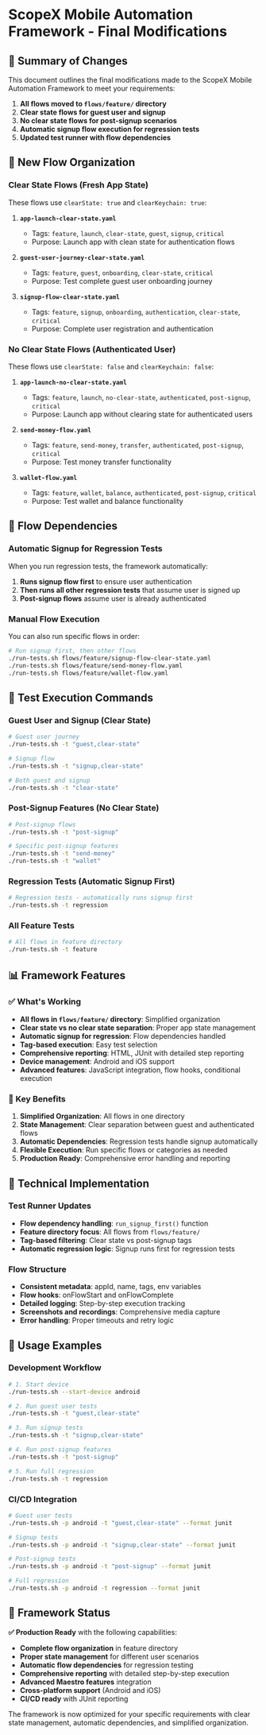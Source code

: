 # ScopeX Mobile Automation Framework - Final Modifications

## 🎯 Summary of Changes

This document outlines the final modifications made to the ScopeX Mobile Automation Framework to meet your requirements:

1. **All flows moved to `flows/feature/` directory**
2. **Clear state flows for guest user and signup**
3. **No clear state flows for post-signup scenarios**
4. **Automatic signup flow execution for regression tests**
5. **Updated test runner with flow dependencies**

## 📁 New Flow Organization

### Clear State Flows (Fresh App State)
These flows use `clearState: true` and `clearKeychain: true`:

1. **`app-launch-clear-state.yaml`**
   - Tags: `feature`, `launch`, `clear-state`, `guest`, `signup`, `critical`
   - Purpose: Launch app with clean state for authentication flows

2. **`guest-user-journey-clear-state.yaml`**
   - Tags: `feature`, `guest`, `onboarding`, `clear-state`, `critical`
   - Purpose: Test complete guest user onboarding journey

3. **`signup-flow-clear-state.yaml`**
   - Tags: `feature`, `signup`, `onboarding`, `authentication`, `clear-state`, `critical`
   - Purpose: Complete user registration and authentication

### No Clear State Flows (Authenticated User)
These flows use `clearState: false` and `clearKeychain: false`:

1. **`app-launch-no-clear-state.yaml`**
   - Tags: `feature`, `launch`, `no-clear-state`, `authenticated`, `post-signup`, `critical`
   - Purpose: Launch app without clearing state for authenticated users

2. **`send-money-flow.yaml`**
   - Tags: `feature`, `send-money`, `transfer`, `authenticated`, `post-signup`, `critical`
   - Purpose: Test money transfer functionality

3. **`wallet-flow.yaml`**
   - Tags: `feature`, `wallet`, `balance`, `authenticated`, `post-signup`, `critical`
   - Purpose: Test wallet and balance functionality

## 🔄 Flow Dependencies

### Automatic Signup for Regression Tests
When you run regression tests, the framework automatically:

1. **Runs signup flow first** to ensure user authentication
2. **Then runs all other regression tests** that assume user is signed up
3. **Post-signup flows** assume user is already authenticated

### Manual Flow Execution
You can also run specific flows in order:

```bash
# Run signup first, then other flows
./run-tests.sh flows/feature/signup-flow-clear-state.yaml
./run-tests.sh flows/feature/send-money-flow.yaml
./run-tests.sh flows/feature/wallet-flow.yaml
```

## 🚀 Test Execution Commands

### Guest User and Signup (Clear State)
```bash
# Guest user journey
./run-tests.sh -t "guest,clear-state"

# Signup flow
./run-tests.sh -t "signup,clear-state"

# Both guest and signup
./run-tests.sh -t "clear-state"
```

### Post-Signup Features (No Clear State)
```bash
# Post-signup flows
./run-tests.sh -t "post-signup"

# Specific post-signup features
./run-tests.sh -t "send-money"
./run-tests.sh -t "wallet"
```

### Regression Tests (Automatic Signup First)
```bash
# Regression tests - automatically runs signup first
./run-tests.sh -t regression
```

### All Feature Tests
```bash
# All flows in feature directory
./run-tests.sh -t feature
```

## 📊 Framework Features

### ✅ What's Working
- **All flows in `flows/feature/` directory**: Simplified organization
- **Clear state vs no clear state separation**: Proper app state management
- **Automatic signup for regression**: Flow dependencies handled
- **Tag-based execution**: Easy test selection
- **Comprehensive reporting**: HTML, JUnit with detailed step reporting
- **Device management**: Android and iOS support
- **Advanced features**: JavaScript integration, flow hooks, conditional execution

### 🎯 Key Benefits
1. **Simplified Organization**: All flows in one directory
2. **State Management**: Clear separation between guest and authenticated flows
3. **Automatic Dependencies**: Regression tests handle signup automatically
4. **Flexible Execution**: Run specific flows or categories as needed
5. **Production Ready**: Comprehensive error handling and reporting

## 🔧 Technical Implementation

### Test Runner Updates
- **Flow dependency handling**: `run_signup_first()` function
- **Feature directory focus**: All flows from `flows/feature/`
- **Tag-based filtering**: Clear state vs post-signup tags
- **Automatic regression logic**: Signup runs first for regression tests

### Flow Structure
- **Consistent metadata**: appId, name, tags, env variables
- **Flow hooks**: onFlowStart and onFlowComplete
- **Detailed logging**: Step-by-step execution tracking
- **Screenshots and recordings**: Comprehensive media capture
- **Error handling**: Proper timeouts and retry logic

## 📝 Usage Examples

### Development Workflow
```bash
# 1. Start device
./run-tests.sh --start-device android

# 2. Run guest user tests
./run-tests.sh -t "guest,clear-state"

# 3. Run signup tests
./run-tests.sh -t "signup,clear-state"

# 4. Run post-signup features
./run-tests.sh -t "post-signup"

# 5. Run full regression
./run-tests.sh -t regression
```

### CI/CD Integration
```bash
# Guest user tests
./run-tests.sh -p android -t "guest,clear-state" --format junit

# Signup tests
./run-tests.sh -p android -t "signup,clear-state" --format junit

# Post-signup tests
./run-tests.sh -p android -t "post-signup" --format junit

# Full regression
./run-tests.sh -p android -t regression --format junit
```

## 🎯 Framework Status

**✅ Production Ready** with the following capabilities:

- **Complete flow organization** in feature directory
- **Proper state management** for different user scenarios
- **Automatic flow dependencies** for regression testing
- **Comprehensive reporting** with detailed step-by-step execution
- **Advanced Maestro features** integration
- **Cross-platform support** (Android and iOS)
- **CI/CD ready** with JUnit reporting

The framework is now optimized for your specific requirements with clear state management, automatic dependencies, and simplified organization.
